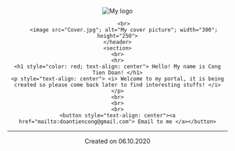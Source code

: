 <!DOCTYPE html>
<html lang="en">
<head>
	<title> CoonginUS's portal </title>
</head>

<body>
	<header style= "text-align: center">	
		<image src="Logo.png"; alt="My logo">
	
		<br>
		<image src="Cover.jpg"; alt="My cover picture"; width="300"; height="250">
	</header>
	<section>
	<br>
	<hr>
	<h1 style="color: red; text-align: center"> Hello! My name is Cong Tien Doan! </h1>
	<p style="text-align: center"> <i> Welcome to my portal, it is being created so please come back later to find interesting stuffs! </i> </p>
	<br>
	<br>
	<br>
 	<button style="text-align: center"><a href="mailto:doantiencong@gmail.com"> Email to me </a></button>
</body>
<footer>
 <hr>
 <p style="text-align: center"> Created on 06.10.2020 </p>
</footer>
</html>

















